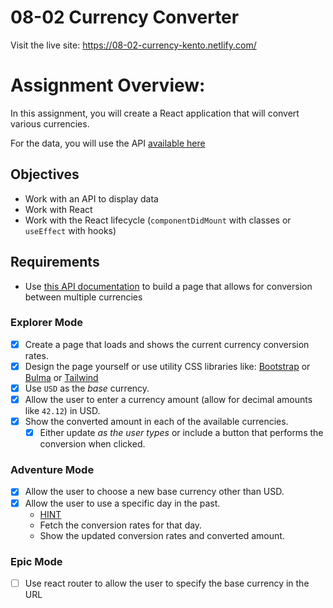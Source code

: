 # 08-02 Currency Converter

Visit the live site: https://08-02-currency-kento.netlify.com/

# Assignment Overview:

In this assignment, you will create a React application that will convert various currencies.

For the data, you will use the API [available here](https://ratesapi.io/)

## Objectives

- Work with an API to display data
- Work with React
- Work with the React lifecycle (`componentDidMount` with classes or `useEffect` with hooks)

## Requirements

- Use [this API documentation](https://ratesapi.io/documentation/) to build a page that allows for conversion between multiple currencies

### Explorer Mode

- [x] Create a page that loads and shows the current currency conversion rates.
- [x] Design the page yourself or use utility CSS libraries like: [Bootstrap](https://getbootstrap.com) or [Bulma](https://bulma.io/) or [Tailwind](https://tailwindcss.com/)
- [x] Use `USD` as the _base_ currency.
- [x] Allow the user to enter a currency amount (allow for decimal amounts like `42.12`) in USD.
- [x] Show the converted amount in each of the available currencies.
  - [x] Either update _as the user types_ or include a button that performs the conversion when clicked.

### Adventure Mode

- [x] Allow the user to choose a new base currency other than USD.
- [x] Allow the user to use a specific day in the past.
  - [HINT](https://developer.mozilla.org/en-US/docs/Web/HTML/Element/input/date)
  - Fetch the conversion rates for that day.
  - Show the updated conversion rates and converted amount.

### Epic Mode

- [ ] Use react router to allow the user to specify the base currency in the URL
